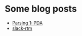 Some blog posts
===============

- [Parsing 1: PDA](20191109-parser1_PDA.html)
- [slack-rtm](20180606-slack-rtm.html)
